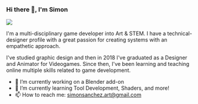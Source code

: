 ### Hi there 👋, I'm Simon
![](https://pbs.twimg.com/profile_banners/775454437351514112/1641861042/1080x360)

I'm a multi-disciplinary game developer into Art & STEM. I have a technical-designer profile with a great passion for creating systems with an empathetic approach.

I've studied graphic design and then in 2018 I've graduated as a Designer and Animator for Videogames. Since then, I've been learning and teaching online multiple skills related to game development.

- 🔭 I’m currently working on a Blender add-on 
- 🌱 I’m currently learning Tool Development, Shaders, and more! 
- 📫 How to reach me: simonsanchez.art@gmail.com 
